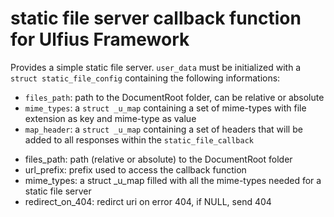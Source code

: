# static file server callback function for Ulfius Framework

Provides a simple static file server. `user_data` must be initialized with a `struct static_file_config` containing the following informations:

- `files_path`: path to the DocumentRoot folder, can be relative or absolute
- `mime_types`: a `struct _u_map` containing a set of mime-types with file extension as key and mime-type as value
- `map_header`: a `struct _u_map` containing a set of headers that will be added to all responses within the `static_file_callback`
 * files_path: path (relative or absolute) to the DocumentRoot folder
 * url_prefix: prefix used to access the callback function
 * mime_types: a struct _u_map filled with all the mime-types needed for a static file server
 * redirect_on_404: redirct uri on error 404, if NULL, send 404

